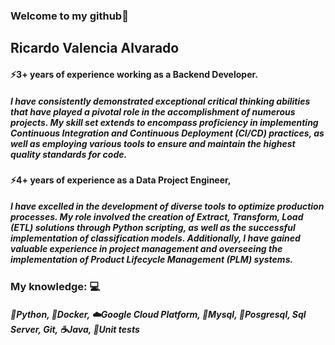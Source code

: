 ### Welcome to my github👋
## Ricardo Valencia Alvarado

#### ⚡3+ years of experience working as a Backend Developer.
##### I have consistently demonstrated exceptional critical thinking abilities that have played a pivotal role in the accomplishment of numerous projects. My skill set extends to encompass proficiency in implementing Continuous Integration and Continuous Deployment (CI/CD) practices, as well as employing various tools to ensure and maintain the highest quality standards for code.
#### ⚡4+ years of experience as a Data Project Engineer,
##### I have excelled in the development of diverse tools to optimize production processes. My role involved the creation of Extract, Transform, Load (ETL) solutions through Python scripting, as well as the successful implementation of classification models. Additionally, I have gained valuable experience in project management and overseeing the implementation of Product Lifecycle Management (PLM) systems.
### My knowledge: :computer:
##### 🐍Python, 🐳Docker, ☁️Google Cloud Platform, 🐬Mysql, 🐘Posgresql, Sql Server, Git, ☕Java, 🧪Unit tests

<!--
**Valenciar4/Valenciar4** is a ✨ _special_ ✨ repository because its `README.md` (this file) appears on your GitHub profile.

Here are some ideas to get you started:

- 🔭 I’m currently working on ...
- 🌱 I’m currently learning ...
- 👯 I’m looking to collaborate on ...
- 🤔 I’m looking for help with ...
- 💬 Ask me about ...
- 📫 How to reach me: ...
- 😄 Pronouns: ...
- ⚡ Fun fact: ...
-->
